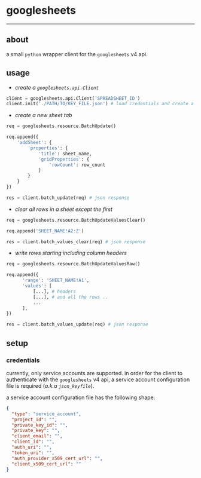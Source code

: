 # googlesheets

* * *

## about

a small `python` wrapper client for the `googlesheets` v4 api.

## usage

  - _create a `googlesheets.api.Client`_
  ```python
  client = googlesheets.api.Client('SPREADSHEET_ID')
  client.init('./PATH/TO/KEY_FILE.json') # load credentials and create a service object
  ```
  - _create a new sheet tab_
  ```python
  req = googlesheets.resource.BatchUpdate()

  req.append({
      'addSheet': {
          'properties': {
              'title': sheet_name,
              'gridProperties': {
                  'rowCount': row_count
              }
          }
      }
  })

  res = client.batch_update(req) # json response
  ```
  - _clear all rows in a sheet except the first_
  ```python
  req = googlesheets.resource.BatchUpdateValuesClear()

  req.append('SHEET_NAME!A2:Z')

  res = client.batch_values_clear(req) # json response
  ```
  - _write rows starting including column headers_
  ```python
  req = googlesheets.resource.BatchUpdateValuesRaw()

  req.append({
        'range': 'SHEET_NAME!A1',
        'values': [
            [...], # headers
            [...], # and all the rows ..
            ...
        ],
  })

  res = client.batch_values_update(req) # json response
  ```

## setup

### credentials

currently, only service accounts are supported. in order for the client to authenticate with the `googlesheets` v4 api, a service
account configuration file is required (_a.k.a `json_keyfile`_).

a service account configuration file has the following shape:

```json
{
  "type": "service_account",
  "project_id": "",
  "private_key_id": "",
  "private_key": "",
  "client_email": "",
  "client_id": "",
  "auth_uri": "",
  "token_uri": "",
  "auth_provider_x509_cert_url": "",
  "client_x509_cert_url": ""
}
```
